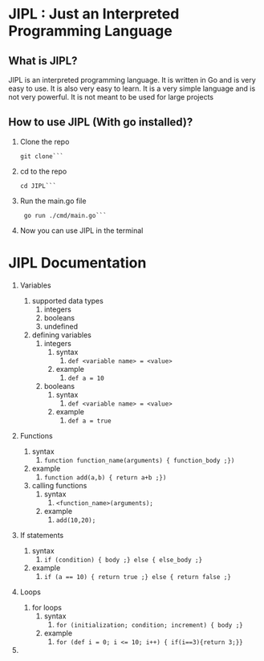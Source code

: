 # JIPL : Just an Interpreted Programming Language

## What is JIPL?

JIPL is an interpreted programming language. It is written in Go and is very easy to use.
It is also very easy to learn. It is a very simple language and is not very powerful. It is not meant to be used for large projects

## How to use JIPL (With go installed)?

1. Clone the repo

   ````
   git clone```

   ````

2. cd to the repo

   ````
   cd JIPL```

   ````

3. Run the main.go file

   ````
    go run ./cmd/main.go```

   ````

4. Now you can use JIPL in the terminal

# JIPL Documentation

1. Variables

   1. supported data types
      1. integers
      2. booleans
      3. undefined
   2. defining variables
      1. integers
         1. syntax
            1. `def <variable name> = <value>`
         2. example
            1. `def a = 10`
      2. booleans
         1. syntax
            1. `def <variable name> = <value>`
         2. example
            1. `def a = true`

2. Functions

   1. syntax
      1. `function function_name(arguments) { function_body ;})`
   2. example
      1. `function add(a,b) { return a+b ;})`
   3. calling functions
      1. syntax
         1. `<function_name>(arguments);`
      2. example
         1. `add(10,20);`

3. If statements

   1. syntax
      1. `if (condition) { body ;} else { else_body ;}`
   2. example
      1. `if (a == 10) { return true ;} else { return false ;}`

4. Loops
   1. for loops
      1. syntax
         1. `for (initialization; condition; increment) { body ;}`
      2. example
         1. `for (def i = 0; i <= 10; i++) { if(i==3){return 3;}}`
5.

